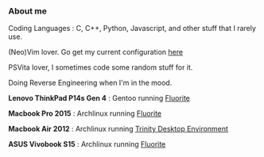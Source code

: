 ### About me

Coding Languages : C, C++, Python, Javascript, and other stuff that I rarely use.

(Neo)Vim lover. Go get my current configuration [here](https://github.com/L0Wigh/LynxVim)

PSVita lover, I sometimes code some random stuff for it.

Doing Reverse Engineering when I'm in the mood.

**Lenovo ThinkPad P14s Gen 4**   : Gentoo running [Fluorite](https://github.com/L0Wigh/Fluorite)

**Macbook Pro 2015**             : Archlinux running [Fluorite](https://github.com/L0Wigh/Fluorite)

**Macbook Air 2012**             : Archlinux running [Trinity Desktop Environment](https://www.trinitydesktop.org/)

**ASUS Vivobook S15**            : Archlinux running [Fluorite](https://github.com/L0Wigh/Fluorite)

<!-- [![thomathi's 42 stats](https://badge42.coday.fr/api/v2/cltek6jel009301p4ozygnxhu/stats?cursusId=21&coalitionId=334)](https://github.com/Coday-meric/badge42) -->
